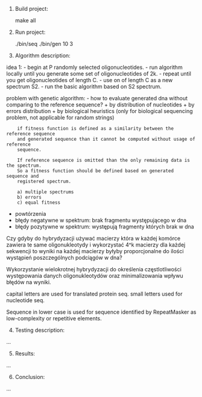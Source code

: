 1. Build project:

    make all

2. Run project:

    ./bin/seq
    ./bin/gen 10 3

3. Algorithm description:

idea 1:
    - begin at P randomly selected oligonucleotides.
    - run algorithm locally until you generate some set of
        oligonucleotides of 2k.
    - repeat until you get oligonucleotides of length C.
    - use on of length C as a new spectrum S2.
    - run the basic algorithm based on S2 spectrum.


problem with genetic algorithm:
    - how to evaluate generated dna without comparing to the reference sequence?
        + by distribution of nucleotides
        + by errors distribution
        + by biological heuristics (only for biological sequencing problem,
                not applicable for random strings)

        if fitness function is defined as a similarity between the reference sequence
        and generated sequence than it cannot be computed without usage of reference
        sequence.

        If reference sequence is omitted than the only remaining data is the spectrum.
        So a fitness function should be defined based on generated sequence and
        registered spectrum.

        a) multiple spectrums
        b) errors
        c) equal fitness
        

- powtórzenia
- błędy negatywne w spektrum: brak fragmentu występującego w dna
- błędy pozytywne w spektrum: występują fragmenty których brak w dna

Czy gdyby do hybrydyzacji używać macierzy która w każdej komórce zawiera
te same oligonukleotydy i wykorzystać 4^k macierzy dla każdej sekwencji
to wyniki na każdej macierzy byłyby proporcjonalne do ilości wystąpień
poszczególnych podciągów w dna?

Wykorzystanie wielokrotnej hybrydyzacji do określenia częstlotliwości
występowania danych oligonukleotydów oraz minimalizowania wpływu błędów
na wyniki.


capital letters are used for translated protein seq.
small letters used for nucleotide seq.

Sequence in lower case is used for sequence identified
by RepeatMasker as low-complexity or repetitive elements.



4. Testing description:

...

5. Results:

...

6. Conclusion:

...



